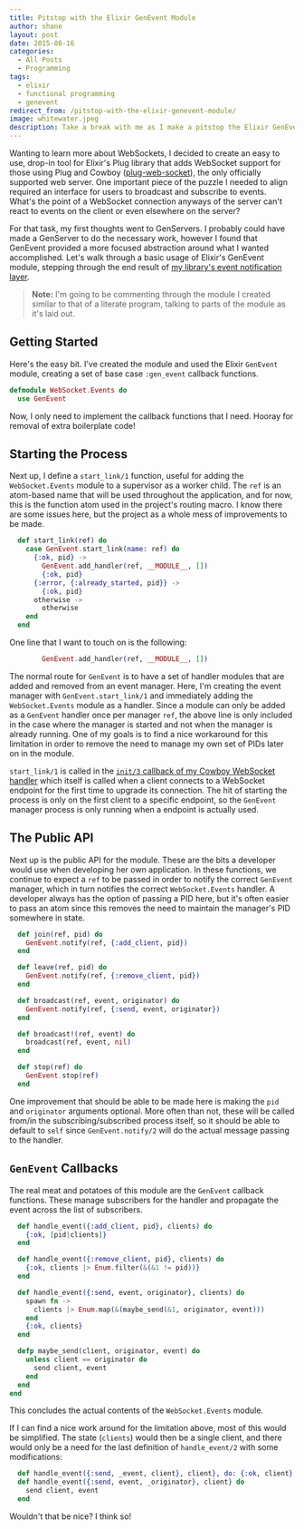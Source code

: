 ```yaml
---
title: Pitstop with the Elixir GenEvent Module
author: shane
layout: post
date: 2015-08-16
categories:
  - All Posts
  - Programming
tags:
  - elixir
  - functional programming
  - genevent
redirect_from: /pitstop-with-the-elixir-genevent-module/
image: whitewater.jpeg
description: Take a break with me as I make a pitstop the Elixir GenEvent module, seeing what it can offer in a real life project.
---
```


Wanting to learn more about WebSockets, I decided to create an easy to use, drop-in tool for Elixir's Plug library that adds WebSocket support for those using Plug and Cowboy ([plug-web-socket][1]), the only officially supported web server. One important piece of the puzzle I needed to align required an interface for users to broadcast and subscribe to events. What's the point of a WebSocket connection anyways of the server can't react to events on the client or even elsewhere on the server?

For that task, my first thoughts went to GenServers. I probably could have made a GenServer to do the necessary work, however I found that GenEvent provided a more focused abstraction around what I wanted accomplished. Let's walk through a basic usage of Elixir's GenEvent module, stepping through the end result of [my library's event notification layer][2].

<!--more-->

> **Note:** I'm going to be commenting through the module I created similar to that of a literate program, talking to parts of the module as it's laid out.

## Getting Started

Here's the easy bit. I've created the module and used the Elixir `GenEvent` module, creating a set of base case `:gen_event` callback functions.

```elixir
defmodule WebSocket.Events do
  use GenEvent
```

Now, I only need to implement the callback functions that I need. Hooray for removal of extra boilerplate code!

## Starting the Process

Next up, I define a `start_link/1` function, useful for adding the `WebSocket.Events` module to a supervisor as a worker child. The `ref` is an atom-based name that will be used throughout the application, and for now, this is the function atom used in the project's routing macro. I know there are some issues here, but the project as a whole mess of improvements to be made.

```elixir
  def start_link(ref) do
    case GenEvent.start_link(name: ref) do
      {:ok, pid} ->
        GenEvent.add_handler(ref, __MODULE__, [])
        {:ok, pid}
      {:error, {:already_started, pid}} ->
        {:ok, pid}
      otherwise ->
        otherwise
    end
  end
```

One line that I want to touch on is the following:

```elixir
        GenEvent.add_handler(ref, __MODULE__, [])
```

The normal route for `GenEvent` is to have a set of handler modules that are added and removed from an event manager. Here, I'm creating the event manager with `GenEvent.start_link/1` and immediately adding the `WebSocket.Events` module as a handler. Since a module can only be added as a `GenEvent` handler once per manager `ref`, the above line is only included in the case where the manager is started and not when the manager is already running. One of my goals is to find a nice workaround for this limitation in order to remove the need to manage my own set of PIDs later on in the module.

`start_link/1` is called in the [`init/3` callback of my Cowboy WebSocket handler][3] which itself is called when a client connects to a WebSocket endpoint for the first time to upgrade its connection. The hit of starting the process is only on the first client to a specific endpoint, so the `GenEvent` manager process is only running when a endpoint is actually used.

## The Public API

Next up is the public API for the module. These are the bits a developer would use when developing her own application. In these functions, we continue to expect a `ref` to be passed in order to notify the correct `GenEvent` manager, which in turn notifies the correct `WebSocket.Events` handler. A developer always has the option of passing a PID here, but it's often easier to pass an atom since this removes the need to maintain the manager's PID somewhere in state.

```elixir
  def join(ref, pid) do
    GenEvent.notify(ref, {:add_client, pid})
  end

  def leave(ref, pid) do
    GenEvent.notify(ref, {:remove_client, pid})
  end

  def broadcast(ref, event, originator) do
    GenEvent.notify(ref, {:send, event, originator})
  end

  def broadcast!(ref, event) do
    broadcast(ref, event, nil)
  end

  def stop(ref) do
    GenEvent.stop(ref)
  end
```

One improvement that should be able to be made here is making the `pid` and `originator` arguments optional. More often than not, these will be called from/in the subscribing/subscribed process itself, so it should be able to default to `self` since `GenEvent.notify/2` will do the actual message passing to the handler.

## `GenEvent` Callbacks

The real meat and potatoes of this module are the `GenEvent` callback functions. These manage subscribers for the handler and propagate the event across the list of subscribers.

```elixir
  def handle_event({:add_client, pid}, clients) do
    {:ok, [pid|clients]}
  end

  def handle_event({:remove_client, pid}, clients) do
    {:ok, clients |> Enum.filter(&(&1 != pid))}
  end

  def handle_event({:send, event, originator}, clients) do
    spawn fn ->
      clients |> Enum.map(&(maybe_send(&1, originator, event)))
    end
    {:ok, clients}
  end

  defp maybe_send(client, originator, event) do
    unless client == originator do
      send client, event
    end
  end
end
```

This concludes the actual contents of the `WebSocket.Events` module.

If I can find a nice work around for the limitation above, most of this would be simplified. The state (`clients`) would then be a single client, and there would only be a need for the last definition of `handle_event/2` with some modifications:

```elixir
  def handle_event({:send, _event, client}, client}, do: {:ok, client}
  def handle_event({:send, event, _originator}, client} do
    send client, event
  end
```

Wouldn't that be nice? I think so!

 [1]: https://github.com/slogsdon/plug-web-socket
 [2]: https://github.com/slogsdon/plug-web-socket/blob/master/lib/web_socket/events.ex
 [3]: https://github.com/slogsdon/plug-web-socket/blob/master/lib/web_socket/cowboy/handler.ex#L33-L36
